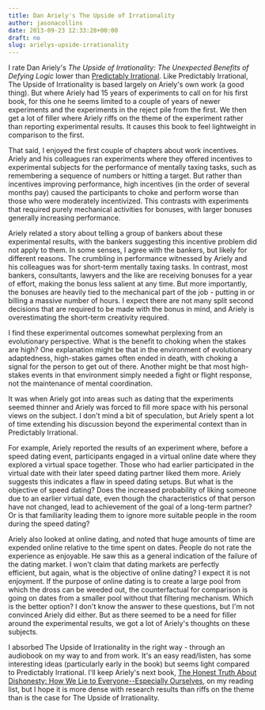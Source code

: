 ```yaml
---
title: Dan Ariely's The Upside of Irrationality
author: jasonacollins
date: 2013-09-23 12:33:28+00:00
draft: no
slug: arielys-upside-irrationality
---
```


I rate Dan Ariely's *The Upside of Irrationality: The Unexpected Benefits of Defying Logic* lower than [Predictably Irrational](https://jasoncollins.blog/arielys-predictably-irrational/). Like Predictably Irrational, The Upside of Irrationality is based largely on Ariely's own work (a good thing). But where Ariely had 15 years of experiments to call on for his first book, for this one he seems limited to a couple of years of newer experiments and the experiments in the reject pile from the first. We then get a lot of filler where Ariely riffs on the theme of the experiment rather than reporting experimental results. It causes this book to feel lightweight in comparison to the first.

That said, I enjoyed the first couple of chapters about work incentives. Ariely and his colleagues ran experiments where they offered incentives to experimental subjects for the performance of mentally taxing tasks, such as remembering a sequence of numbers or hitting a target. But rather than incentives improving performance, high incentives (in the order of several months pay) caused the participants to choke and perform worse than those who were moderately incentivized. This contrasts with experiments that required purely mechanical activities for bonuses, with larger bonuses generally increasing performance.

Ariely related a story about telling a group of bankers about these experimental results, with the bankers suggesting this incentive problem did not apply to them. In some senses, I agree with the bankers, but likely for different reasons. The crumbling in performance witnessed by Ariely and his colleagues was for short-term mentally taxing tasks. In contrast, most bankers, consultants, lawyers and the like are receiving bonuses for a year of effort, making the bonus less salient at any time. But more importantly, the bonuses are heavily tied to the mechanical part of the job - putting in or billing a massive number of hours. I expect there are not many split second decisions that are required to be made with the bonus in mind, and Ariely is overestimating the short-term creativity required.

I find these experimental outcomes somewhat perplexing from an evolutionary perspective. What is the benefit to choking when the stakes are high? One explanation might be that in the environment of evolutionary adaptedness, high-stakes games often ended in death, with choking a signal for the person to get out of there. Another might be that most high-stakes events in that environment simply needed a fight or flight response, not the maintenance of mental coordination.

It was when Ariely got into areas such as dating that the experiments seemed thinner and Ariely was forced to fill more space with his personal views on the subject. I don't mind a bit of speculation, but Ariely spent a lot of time extending his discussion beyond the experimental context than in Predictably Irrational.

For example, Ariely reported the results of an experiment where, before a speed dating event, participants engaged in a virtual online date where they explored a virtual space together. Those who had earlier participated in the virtual date with their later speed dating partner liked them more. Ariely suggests this indicates a flaw in speed dating setups. But what is the objective of speed dating? Does the increased probability of liking someone due to an earlier virtual date, even though the characteristics of that person have not changed, lead to achievement of the goal of a long-term partner? Or is that familiarity leading them to ignore more suitable people in the room during the speed dating?

Ariely also looked at online dating, and noted that huge amounts of time are expended online relative to the time spent on dates. People do not rate the experience as enjoyable. He saw this as a general indication of the failure of the dating market. I won't claim that dating markets are perfectly efficient, but again, what is the objective of online dating? I expect it is not enjoyment. If the purpose of online dating is to create a large pool from which the dross can be weeded out, the counterfactual for comparison is going on dates from a smaller pool without that filtering mechanism. Which is the better option? I don't know the answer to these questions, but I'm not convinced Ariely did either. But as there seemed to be a need for filler around the experimental results, we got a lot of Ariely's thoughts on these subjects.

I absorbed The Upside of Irrationality in the right way - through an audiobook on my way to and from work. It's an easy read/listen, has some interesting ideas (particularly early in the book) but seems light compared to Predictably Irrational. I'll keep Ariely's next book, [The Honest Truth About Dishonesty: How We Lie to Everyone--Especially Ourselves](https://jasoncollins.blog/arielys-the-honest-truth-about-dishonesty/), on my reading list, but I hope it is more dense with research results than riffs on the theme than is the case for The Upside of Irrationality.
